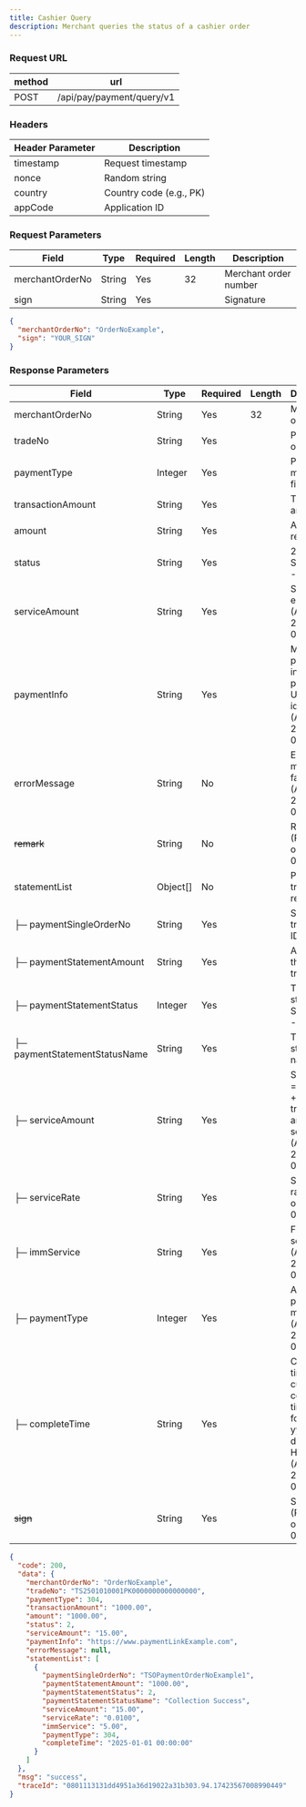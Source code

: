```yaml
---
title: Cashier Query
description: Merchant queries the status of a cashier order
---
```


### Request URL

| method | url                       |
| ------ | ------------------------- |
| POST   | /api/pay/payment/query/v1 |

### Headers

| Header Parameter | Description             |
|------------------| ----------------------- |
| timestamp        | Request timestamp       |
| nonce            | Random string           |
| country          | Country code (e.g., PK) |
| appCode          | Application ID          |

### Request Parameters


| Field           | Type   | Required | Length | Description           |
| --------------- | ------ | -------- | ------ | --------------------- |
| merchantOrderNo | String | Yes      | 32     | Merchant order number |
| sign            | String | Yes      |        | Signature             |


```json title= request example
{
  "merchantOrderNo": "OrderNoExample",
  "sign": "YOUR_SIGN"
}
```

### Response Parameters


| Field                         | Type      | Required | Length | Description                                                                                      |
| ----------------------------- | --------- | -------- | ------ |--------------------------------------------------------------------------------------------------|
| merchantOrderNo               | String    | Yes      | 32     | Merchant order ID                                                                                |
| tradeNo                       | String    | Yes      |        | Platform order ID                                                                                |
| paymentType                   | Integer   | Yes      |        | Payment method: fixed as 0                                                                       |
| transactionAmount             | String    | Yes      |        | Transaction amount                                                                               |
| amount                        | String    | Yes      |        | Amount received                                                                                  |
| status                        | String    | Yes      |        | 2 - Success, 3 - Failed                                                                          |
| serviceAmount                 | String    | Yes      |        | Service fee, e.g., 18.02 (Added on 2025-05-06)                                                   |
| paymentInfo                   | String    | Yes      |        | Main payment info, e.g., payment URL or identifier (Added on 2025-05-06)                         |
| errorMessage                  | String    | No       |        | Error message if failed (Added on 2025-05-06)                                                    |
| ~~remark~~                    | String    | No       |        | Remark (Removed on 2025-05-06)                                                                   |
| statementList                 | Object\[] | No       |        | Payment transaction records                                                                      |
| ├─ paymentSingleOrderNo       | String    | Yes      |        | Single transaction ID                                                                            |
| ├─ paymentStatementAmount     | String    | Yes      |        | Amount of this transaction                                                                       |
| ├─ paymentStatementStatus     | Integer   | Yes      |        | Transaction status: 2 - Success, 3 - Failed                                                      |
| ├─ paymentStatementStatusName | String    | Yes      |        | Transaction status name                                                                          |
| ├─ serviceAmount              | String    | Yes      |        | Service fee = fixed fee + transaction amount × service rate (Added on 2025-05-06)                |
| ├─ serviceRate                | String    | Yes      |        | Service rate (Added on 2025-05-06)                                                               |
| ├─ immService                 | String    | Yes      |        | Fixed service fee (Added on 2025-05-06)                                                          |
| ├─ paymentType                | Integer   | Yes      |        | Actual payment method (Added on 2025-05-06)                                                      |
| ├─ completeTime               | String    | Yes      |        | Completion time in current country timezone, format: yyyy-MM-dd HH\:mm\:ss (Added on 2025-05-06) |
| ~~sign~~                      | String    | Yes      |        | Signature (Removed on 2025-05-06)                                                                |

```json title= response example
{
  "code": 200,
  "data": {
    "merchantOrderNo": "OrderNoExample",
    "tradeNo": "TS2501010001PK0000000000000000",
    "paymentType": 304,
    "transactionAmount": "1000.00",
    "amount": "1000.00",
    "status": 2,
    "serviceAmount": "15.00",
    "paymentInfo": "https://www.paymentLinkExample.com",
    "errorMessage": null,
    "statementList": [
      {
        "paymentSingleOrderNo": "TSOPaymentOrderNoExample1",
        "paymentStatementAmount": "1000.00",
        "paymentStatementStatus": 2,
        "paymentStatementStatusName": "Collection Success",
        "serviceAmount": "15.00",
        "serviceRate": "0.0100",
        "immService": "5.00",
        "paymentType": 304,
        "completeTime": "2025-01-01 00:00:00"
      }
    ]
  },
  "msg": "success",
  "traceId": "0801113131dd4951a36d19022a31b303.94.17423567008990449"
}
```